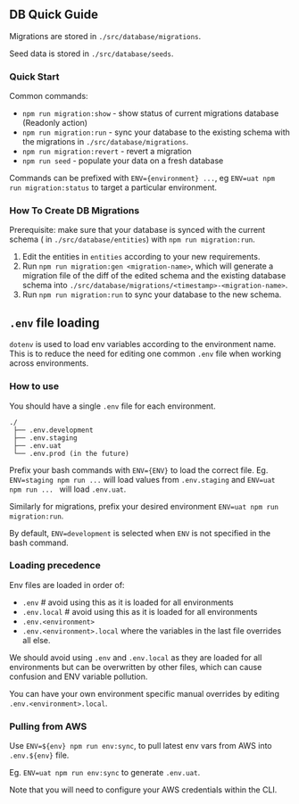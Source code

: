 ## DB Quick Guide

Migrations are stored in `./src/database/migrations`.

Seed data is stored in `./src/database/seeds`.

### Quick Start

Common commands:

- `npm run migration:show` - show status of current migrations database (Readonly action)
- `npm run migration:run` - sync your database to the existing schema with the
  migrations in `./src/database/migrations`.
- `npm run migration:revert` - revert a migration
- `npm run seed` - populate your data on a fresh database

Commands can be prefixed with `ENV={environment} ...`, eg `ENV=uat npm run migration:status` to target a particular
environment.

### How To Create DB Migrations

Prerequisite: make sure that your database is synced with the current schema (
in `./src/database/entities`) with `npm run migration:run`.

1. Edit the entities in `entities` according to your new requirements.
2. Run `npm run migration:gen <migration-name>`, which will generate a migration file of the diff of the edited schema
   and the existing database schema
   into `./src/database/migrations/<timestamp>-<migration-name>`.
3. Run `npm run migration:run` to sync your database to the new schema.

## `.env` file loading

`dotenv` is used to load env variables
according to the environment name. This is to reduce the need for
editing one common `.env` file when working across environments.

### How to use

You should have a single `.env` file for each environment.

```
./
 ├── .env.development
 ├── .env.staging
 ├── .env.uat
 └── .env.prod (in the future)
```

Prefix your bash commands with `ENV={ENV}` to load the correct file. Eg. `ENV=staging npm run ...` will load values
from `.env.staging` and `ENV=uat npm run ... ` will load `.env.uat`.

Similarly for migrations, prefix your desired environment `ENV=uat npm run migration:run`.

By default, `ENV=development` is selected when `ENV` is not specified in the bash command.

### Loading precedence

Env files are loaded in order of:

- `.env` # avoid using this as it is loaded for all environments
- `.env.local` # avoid using this as it is loaded for all environments
- `.env.<environment>`
- `.env.<environment>.local`
  where the variables in the last file overrides all else.

We should avoid using `.env` and `.env.local` as they are loaded for all environments but can be overwritten
by other files, which can cause confusion and ENV variable pollution.

You can have your own environment specific manual overrides by editing `.env.<environment>.local`.

### Pulling from AWS

Use `ENV=${env} npm run env:sync`, to pull
latest env vars from AWS into `.env.${env}` file.

Eg. `ENV=uat npm run env:sync` to generate `.env.uat`.

Note that you will need to configure your AWS credentials within the CLI.
